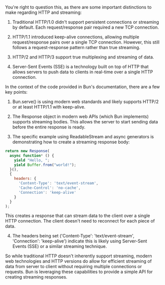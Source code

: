 You're right to question this, as there are some important distinctions to make regarding HTTP and streaming:

1. Traditional HTTP/1.0 didn't support persistent connections or streaming by default. Each request/response pair required a new TCP connection.

2. HTTP/1.1 introduced keep-alive connections, allowing multiple request/response pairs over a single TCP connection. However, this still follows a request-response pattern rather than true streaming.

3. HTTP/2 and HTTP/3 support true multiplexing and streaming of data.

4. Server-Sent Events (SSE) is a technology built on top of HTTP that allows servers to push data to clients in real-time over a single HTTP connection.

In the context of the code provided in Bun's documentation, there are a few key points:

1. Bun.serve() is using modern web standards and likely supports HTTP/2 or at least HTTP/1.1 with keep-alive.

2. The Response object in modern web APIs (which Bun implements) supports streaming bodies. This allows the server to start sending data before the entire response is ready.

3. The specific example using ReadableStream and async generators is demonstrating how to create a streaming response body:

```javascript
return new Response(
  async function* () {
    yield "Hello, ";
    yield Buffer.from("world!");
  }(),
  {
    headers: {
      'Content-Type': 'text/event-stream',
      'Cache-Control': 'no-cache',
      'Connection': 'keep-alive'
    }
  }
);
```

This creates a response that can stream data to the client over a single HTTP connection. The client doesn't need to reconnect for each piece of data.

4. The headers being set ('Content-Type': 'text/event-stream', 'Connection': 'keep-alive') indicate this is likely using Server-Sent Events (SSE) or a similar streaming technique.

So while traditional HTTP doesn't inherently support streaming, modern web technologies and HTTP versions do allow for efficient streaming of data from server to client without requiring multiple connections or requests. Bun is leveraging these capabilities to provide a simple API for creating streaming responses.